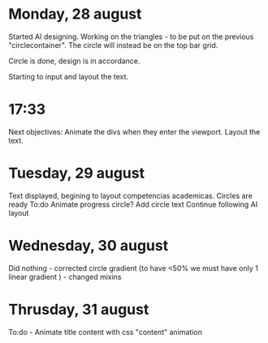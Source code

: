 # Monday, 28 august

Started AI designing.
Working on the triangles - to be put on the previous "circlecontainer".
The circle will instead be on the top bar grid.

Circle is done, design is in accordance.

Starting to input and layout the text.

  # 17:33
  Next objectives:
    Animate the divs when they enter the viewport.
    Layout the text.

# Tuesday, 29 august
  Text displayed, begining to layout competencias academicas. Circles are ready
  To:do
    Animate progress circle?
    Add circle text
    Continue following AI layout

# Wednesday, 30 august
  Did nothing - corrected circle gradient (to have <50% we must have only 1 linear gradient )
              - changed mixins

# Thrusday, 31 august
  To:do - Animate title content with css "content" animation
